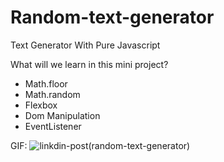 # Random-text-generator
Text Generator With Pure Javascript

What will we learn in this mini project?
* Math.floor
* Math.random
* Flexbox
* Dom Manipulation
* EventListener

GIF:
![linkdin-post(random-text-generator)](https://user-images.githubusercontent.com/92850417/230827365-c36c2c87-7f38-42c9-ad85-f15aa8a16ccf.gif)

